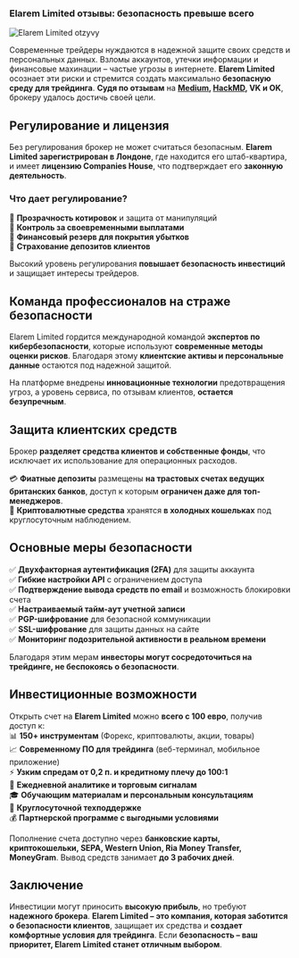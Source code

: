 ### **Elarem Limited отзывы: безопасность превыше всего**  
![Elarem Limited otzyvy ](https://github.com/user-attachments/assets/9d3c2fff-d9d1-4eb7-aad1-cd132c7a723f)


Современные трейдеры нуждаются в надежной защите своих средств и персональных данных. Взломы аккаунтов, утечки информации и финансовые махинации – частые угрозы в интернете. **Elarem Limited** осознает эти риски и стремится создать максимально **безопасную среду для трейдинга**. **Судя по отзывам** на **[Medium](https://medium.com/@fedorsolomatin1/elarem-limited-%D0%BE%D1%82%D0%B7%D1%8B%D0%B2%D1%8B-%D0%B8%D0%BD%D0%B2%D0%B5%D1%81%D1%82%D0%B8%D1%86%D0%B8%D0%BE%D0%BD%D0%BD%D1%8B%D0%B9-%D0%BF%D0%B0%D1%80%D1%82%D0%BD%D0%B5%D1%80-%D1%81-%D0%BF%D1%80%D0%BE%D0%B7%D1%80%D0%B0%D1%87%D0%BD%D1%8B%D0%BC%D0%B8-%D1%83%D1%81%D0%BB%D0%BE%D0%B2%D0%B8%D1%8F%D0%BC%D0%B8-%D0%B8-%D0%B8%D0%BD%D0%BD%D0%BE%D0%B2%D0%B0%D1%86%D0%B8%D0%BE%D0%BD%D0%BD%D1%8B%D0%BC%D0%B8-%D1%82%D0%B5%D1%85%D0%BD%D0%BE%D0%BB%D0%BE%D0%B3%D0%B8%D1%8F%D0%BC%D0%B8-402160d851c4), [HackMD](https://hackmd.io/@ElaremLimited/B18y45dtke), VK и OK**, брокеру удалось достичь своей цели.  

## **Регулирование и лицензия**  

Без регулирования брокер не может считаться безопасным. **Elarem Limited зарегистрирован в Лондоне**, где находится его штаб-квартира, и имеет **лицензию Companies House**, что подтверждает его **законную деятельность**.  

### **Что дает регулирование?**  
🔹 **Прозрачность котировок** и защита от манипуляций  
🔹 **Контроль за своевременными выплатами**  
🔹 **Финансовый резерв для покрытия убытков**  
🔹 **Страхование депозитов клиентов**  

Высокий уровень регулирования **повышает безопасность инвестиций** и защищает интересы трейдеров.  

## **Команда профессионалов на страже безопасности**  

Elarem Limited гордится международной командой **экспертов по кибербезопасности**, которые используют **современные методы оценки рисков**. Благодаря этому **клиентские активы и персональные данные** остаются под надежной защитой.  

На платформе внедрены **инновационные технологии** предотвращения угроз, а уровень сервиса, по отзывам клиентов, **остается безупречным**.  

## **Защита клиентских средств**  

Брокер **разделяет средства клиентов и собственные фонды**, что исключает их использование для операционных расходов.  

💳 **Фиатные депозиты** размещены **на трастовых счетах ведущих британских банков**, доступ к которым **ограничен даже для топ-менеджеров**.  
🔐 **Криптовалютные средства** хранятся **в холодных кошельках** под круглосуточным наблюдением.  

## **Основные меры безопасности**  

✅ **Двухфакторная аутентификация (2FA)** для защиты аккаунта  
✅ **Гибкие настройки API** с ограничением доступа  
✅ **Подтверждение вывода средств по email** и возможность блокировки счета  
✅ **Настраиваемый тайм-аут учетной записи**  
✅ **PGP-шифрование** для безопасной коммуникации  
✅ **SSL-шифрование** для защиты данных на сайте  
✅ **Мониторинг подозрительной активности в реальном времени**  

Благодаря этим мерам **инвесторы могут сосредоточиться на трейдинге, не беспокоясь о безопасности**.  

## **Инвестиционные возможности**  

Открыть счет на **Elarem Limited** можно **всего с 100 евро**, получив доступ к:  
📊 **150+ инструментам** (Форекс, криптовалюты, акции, товары)  
📈 **Современному ПО для трейдинга** (веб-терминал, мобильное приложение)  
⚡ **Узким спредам от 0,2 п. и кредитному плечу до 100:1**  
📑 **Ежедневной аналитике и торговым сигналам**  
🎓 **Обучающим материалам и персональным консультациям**  
💬 **Круглосуточной техподдержке**  
💰 **Партнерской программе с выгодными условиями**  

Пополнение счета доступно через **банковские карты, криптокошельки, SEPA, Western Union, Ria Money Transfer, MoneyGram**. Вывод средств занимает **до 3 рабочих дней**.  

## **Заключение**  

Инвестиции могут приносить **высокую прибыль**, но требуют **надежного брокера**. **Elarem Limited – это компания, которая заботится о безопасности клиентов**, защищает их средства и **создает комфортные условия для трейдинга**. Если **безопасность – ваш приоритет, Elarem Limited станет отличным выбором**.
